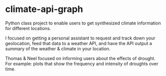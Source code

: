 # climate-api-graph
Python class project to enable users to get synthesized climate information for different locations. 

I focused on getting a personal assistant to request and track down your geolocation, feed that data to a weather API, and have the API output a summary of the weather & climate in your location.

Thomas & Neel focused on informing users about the effects of drought. For example: plots that show the frequency and intensity of droughts over time.
